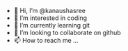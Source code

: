 - 👋 Hi, I’m @kanaushasree
- 👀 I’m interested in coding
- 🌱 I’m currently learning git
- 💞️ I’m looking to collaborate on github
- 📫 How to reach me ...

<!---
kanaushasree/kanaushasree is a ✨ special ✨ repository because its `README.md` (this file) appears on your GitHub profile.
You can click the Preview link to take a look at your changes.
--->
